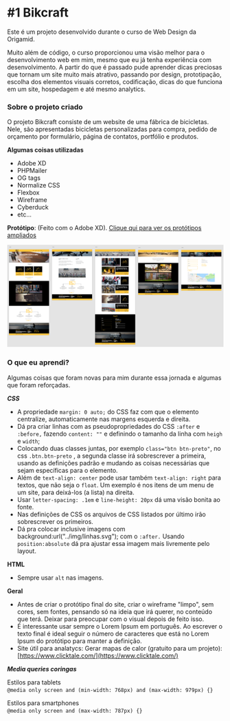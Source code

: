 # #1 Bikcraft

Este é um projeto desenvolvido durante o curso de Web Design da Origamid.

Muito além de código, o curso proporcionou uma visão melhor para o desenvolvimento web em mim, mesmo que eu já tenha experiência com desenvolvimento. 
A partir do que é passado pude aprender dicas preciosas que tornam um site muito mais atrativo, passando por design, prototipação, escolha dos elementos visuais corretos, codificação, dicas do que funciona em um site, hospedagem e até mesmo analytics.

### Sobre o projeto criado ###
O projeto Bikcraft consiste de um website de uma fábrica de bicicletas. Nele, são apresentadas bicicletas personalizadas para compra, pedido de orçamento por formulário, página de contatos, portfólio e produtos.

**Algumas coisas utilizadas**
- Adobe XD
- PHPMailer
- OG tags
- Normalize CSS
- Flexbox
- Wireframe 
- Cyberduck
- etc...

**Protótipo**: (Feito com o Adobe XD).  <a href="./img/prototipo">Clique qui para ver os protótipos ampliados</a>

![Todas as páginas desenvolvidas](./img/prototipo/all.png)


### O que eu aprendi?
Algumas coisas que foram novas para mim durante essa jornada e algumas que foram reforçadas.

***CSS***
- A propriedade ```margin: 0 auto;``` do CSS faz com que o elemento centralize, automaticamente nas margens esquerda e direita.
- Dá pra criar linhas com as pseudopropriedades do CSS ```:after``` e ```:before,``` fazendo ```content: ""``` e definindo o tamanho da linha com ```heigh``` e ```width```;
- Colocando duas classes juntas, por exemplo ```class="btn btn-preto"```, no css ```.btn.btn-preto``` , a segunda classe irá sobrescrever a primeira, usando as definições padrão e mudando as coisas necessárias que sejam específicas para o elemento.
- Além de ```text-align: center``` pode usar também ```text-align: right``` para textos, que não seja o ```float```. Um exemplo é nos itens de um menu de um site, para deixá-los (a lista) na direita.
- Usar ```letter-spacing: .1em``` e ```line-height: 20px``` dá uma visão bonita ao fonte.
- Nas definições de CSS os arquivos de CSS listados por último irão sobrescrever os primeiros.
- Dá pra colocar inclusive imagens com background:url("../img/linhas.svg"); com o ```:after.``` Usando ```position:absolute``` dá pra ajustar essa imagem mais livremente pelo layout.


**HTML**
- Sempre usar ```alt``` nas imagens.

**Geral**
- Antes de criar o protótipo final do site, criar o wireframe "limpo", sem cores, sem fontes, pensando só na ideia que irá querer, no conteúdo que terá. Deixar para preocupar com o visual depois de feito isso.
- É interessante usar sempre o Lorem Ipsum em português. Ao escrever o texto final é ideal seguir o número de caracteres que está no Lorem Ipsum do protótipo para manter a definição.
- Site útil para analatycs: Gerar mapas de calor (gratuito para um projeto):
[https://www.clicktale.com/](https://www.clicktale.com/)

***Media queries coringas***
<p> Estilos para tablets <br>
 <code>@media only screen and (min-width: 768px) and (max-width: 979px) {}</code>
</p>

<p> 
 Estilos para smartphones <br>
 <code>@media only screen and (max-width: 787px) {}</code>
</p>

